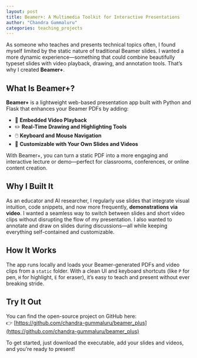 ```yaml
---
layout: post
title: Beamer+: A Multimedia Toolkit for Interactive Presentations
author: "Chandra Gummaluru"
categories: teaching_projects
---
```


As someone who teaches and presents technical topics often, I found myself limited by the static nature of traditional Beamer slides. I wanted a more dynamic experience—something that could combine beautifully typeset slides with video playback, drawing, and annotation tools. That’s why I created **Beamer+**.

## What Is Beamer+?

**Beamer+** is a lightweight web-based presentation app built with Python and Flask that enhances your Beamer PDFs by adding:

- 🎥 **Embedded Video Playback**  
- ✏️ **Real-Time Drawing and Highlighting Tools**  
- 🖱️ **Keyboard and Mouse Navigation**  
- 🧠 **Customizable with Your Own Slides and Videos**

With Beamer+, you can turn a static PDF into a more engaging and interactive lecture or demo—perfect for classrooms, conferences, or online content creation.

## Why I Built It

As an educator and AI researcher, I regularly use slides that integrate visual intuition, code snippets, and now more frequently, **demonstrations via video**. I wanted a seamless way to switch between slides and short video clips without disrupting the flow of my presentation. I also wanted to annotate and draw on slides during discussions—all while keeping everything self-contained and customizable.

## How It Works

The app runs locally and loads your Beamer-generated PDFs and video clips from a `static` folder. With a clean UI and keyboard shortcuts (like `P` for pen, `H` for highlight, `E` for eraser), it’s easy to teach and present without ever breaking stride.

## Try It Out

You can find the open-source project on GitHub here:  
👉 [https://github.com/chandra-gummaluru/beamer_plus](https://github.com/chandra-gummaluru/beamer_plus)

To get started, just download the executable, add your slides and videos, and you're ready to present!
